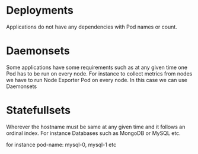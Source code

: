 # Deployments #
Applications do not have any dependencies with Pod names or count.


# Daemonsets #

Some applications have some requirements such as at any given time one Pod has to be run on every node. For instance to collect metrics from nodes we have to run Node Exporter Pod on every node. In this case we can use Daemonsets

# Statefullsets #

Wherever the hostname must be same at any given time and it follows an ordinal index. For instance Databases such as MongoDB or MySQL etc.

for instance pod-name: mysql-0, mysql-1 etc